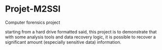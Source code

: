 # Projet-M2SSI
Computer forensics project

starting from a hard drive formatted said, this project is to demonstrate that with
some analysis tools and data recovery logic, it is possible to recover  a significant 
amount (especially sensitive data) information.
